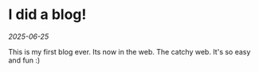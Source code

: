 # I did a blog!

*2025-06-25*

This is my first blog ever. Its now in the web. The catchy web. It's so easy and fun :)
